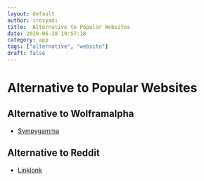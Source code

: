 ```yaml
---
layout: default
author: irosyadi
title:  Alternative to Popular Websites
date: 2020-06-28 19:57:18
category: app
tags: ["alternative", "website"]
draft: false
---
```


# Alternative to Popular Websites

## Alternative to Wolframalpha
- [Sympygamma](https://www.sympygamma.com/)

## Alternative to Reddit
- [Linklonk](https://linklonk.com/)
